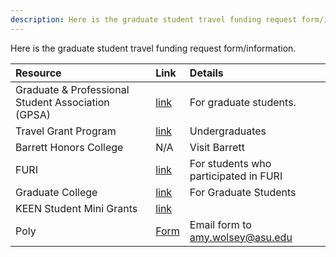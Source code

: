 ```yaml
---
description: Here is the graduate student travel funding request form/information. 
---
```


Here is the graduate student travel funding request form/information.  

| Resource                                           | Link                                                                                         | Details                                                |
|:---------------------------------------------------|:---------------------------------------------------------------------------------------------|:-------------------------------------------------------|
| Graduate & Professional Student Association (GPSA) | [link](https://gpsa.asu.edu/funding/)                                                        | For graduate students.                                 |
| Travel Grant Program                               | [link](https://undergraduate-research.engineering.asu.edu/travel-grant-program/)             | Undergraduates                                         |
| Barrett Honors College                             | N/A                                                                                          | Visit Barrett                                          |
| FURI                                               | [link](https://undergraduate-research.engineering.asu.edu/travel-grant-program/)             | For students who participated in FURI                  |
| Graduate College                                   | [link](https://graduate.asu.edu/pay-for-college/travel-awards )                              | For Graduate Students                                  |
| KEEN Student Mini Grants                           | [link](https://entrepreneurship.engineering.asu.edu/kern-asu-student-funding-opportunities/) |                                                        |
| Poly                                               | [Form]({{site.base_path}}/assets/tps-student-travel-form.pdf)                                | Email form to [amy.wolsey@asu.edu](amy.wolsey@asu.edu) |
